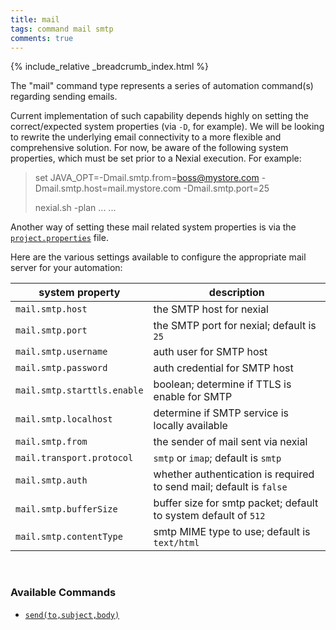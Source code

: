 ```yaml
---
title: mail
tags: command mail smtp
comments: true
---
```

{% include_relative _breadcrumb_index.html %}

The "mail" command type represents a series of automation command(s) regarding sending emails.

Current implementation of such capability depends highly on setting the correct/expected system properties (via `-D`, 
for example).  We will be looking to rewrite the underlying email connectivity to a more flexible and comprehensive 
solution.  For now, be aware of the following system properties, which must be set prior to a Nexial execution.  For 
example:

> set JAVA_OPT=-Dmail.smtp.from=boss@mystore.com -Dmail.smtp.host=mail.mystore.com -Dmail.smtp.port=25
> 
> nexial.sh -plan ... ...

Another way of setting these mail related system properties is via the 
[`project.properties`](../../quickstart/UnderstandingProjectStructure#project.properties) file.

Here are the various settings available to configure the appropriate mail server for your automation:

| system property             | description                                                         |
| --------------------------- | ------------------------------------------------------------------- |
| `mail.smtp.host`            | the SMTP host for nexial                                            |
| `mail.smtp.port`            | the SMTP port for nexial; default is `25`                           |
| `mail.smtp.username`        | auth user for SMTP host                                             |
| `mail.smtp.password`        | auth credential for SMTP host                                       |
| `mail.smtp.starttls.enable` | boolean; determine if TTLS is enable for SMTP                       |
| `mail.smtp.localhost`       | determine if SMTP service is locally available                      |
| `mail.smtp.from`            | the sender of mail sent via nexial                                  |
| `mail.transport.protocol`   | `smtp` or `imap`; default is `smtp`                                 |
| `mail.smtp.auth`            | whether authentication is required to send mail; default is `false` |
| `mail.smtp.bufferSize`      | buffer size for smtp packet; default to system default of `512`     |
| `mail.smtp.contentType`     | smtp MIME type to use; default is `text/html`                       |

<br/>

### Available Commands
- [`send(to,subject,body)`](send(to,subject,body))

